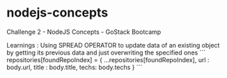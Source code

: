 # nodejs-concepts
Challenge 2 - NodeJS Concepts - GoStack Bootcamp

Learnings : Using SPREAD OPERATOR to update data of an existing object by getting its previous data and just overwriting the specified ones
´´´  repositories[foundRepoIndex] = {
    ...repositories[foundRepoIndex],
    url : body.url,
    title : body.title,
    techs: body.techs
  }
  ´´´
